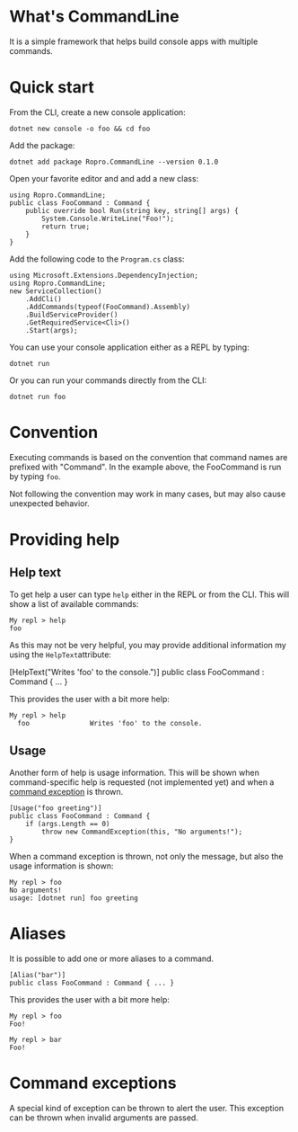 # What's CommandLine
It is a simple framework that helps build console apps with multiple commands.
# Quick start
From the CLI, create a new console application:

    dotnet new console -o foo && cd foo
    
   Add the package:

    dotnet add package Ropro.CommandLine --version 0.1.0

Open your favorite editor and and add a new class:

    using Ropro.CommandLine;
    public class FooCommand : Command {
	    public override bool Run(string key, string[] args) {
		    System.Console.WriteLine("Foo!");
		    return true;
	    }
    }

Add the following code to the `Program.cs` class:

    using Microsoft.Extensions.DependencyInjection;
    using Ropro.CommandLine;
    new ServiceCollection()
	    .AddCli()
	    .AddCommands(typeof(FooCommand).Assembly)
	    .BuildServiceProvider()
	    .GetRequiredService<Cli>()
	    .Start(args);

You can use your console application either as a REPL by typing:

    dotnet run

Or you can run your commands directly from the CLI:

    dotnet run foo

# Convention
Executing commands is based on the convention that command names are prefixed with "Command". In the example above, the FooCommand is run by typing `foo`.

Not following the convention may work in many cases, but may also cause unexpected behavior.
# Providing help
## Help text
To get help a user can type `help` either in the REPL or from the CLI. This will show a list of available commands:

    My repl > help
    foo

As this may not be very helpful, you may provide additional information my using the `HelpText`attribute:

[HelpText("Writes 'foo' to the console.")]
public class FooCommand : Command { ... }

This provides the user with a bit more help:

    My repl > help
      foo               Writes 'foo' to the console.
## Usage
Another form of help is usage information. This will be shown when command-specific help is requested (not implemented yet) and when a [command exception](#Command%20exceptions) is thrown.

    [Usage("foo greeting")]
    public class FooCommand : Command { 
	    if (args.Length == 0)
		    throw new CommandException(this, "No arguments!");
    }
When a command exception is thrown, not only the message, but also the usage information is shown:

    My repl > foo
    No arguments!
    usage: [dotnet run] foo greeting

# Aliases
It is possible to add one or more aliases to a command. 

    [Alias("bar")]
    public class FooCommand : Command { ... }
This provides the user with a bit more help:

    My repl > foo
    Foo!
    
    My repl > bar
    Foo!

# Command exceptions
A special kind of exception can be thrown to alert the user. This exception can be thrown when invalid arguments are passed.